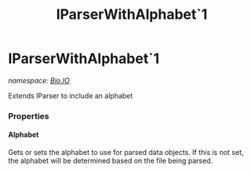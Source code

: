 ﻿---
title: IParserWithAlphabet`1
---

# IParserWithAlphabet`1
_namespace: [Bio.IO](N-Bio.IO.html)_

Extends IParser to include an alphabet



### Properties

#### Alphabet
Gets or sets the alphabet to use for parsed data objects. If this is not set, the alphabet will
 be determined based on the file being parsed.

